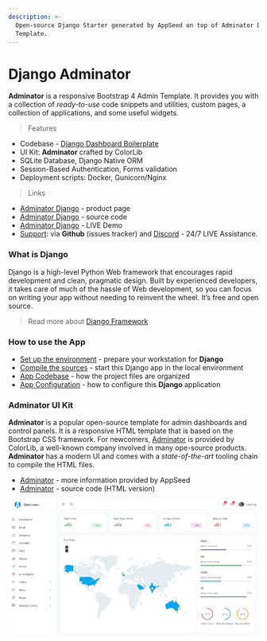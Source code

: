 ```yaml
---
description: >-
  Open-source Django Starter generated by AppSeed on top of Adminator Dashboard
  Template.
---
```


# Django Adminator

**Adminator** is a responsive Bootstrap 4 Admin Template. It provides you with a collection of _ready-to-use_ code snippets and utilities, custom pages, a collection of applications, and some useful widgets. 

> Features

* Codebase - [Django Dashboard Boilerplate](../../boilerplate-code/django-dashboard.md)
* UI Kit: **Adminator** crafted by ColorLib
* SQLite Database, Django Native ORM
* Session-Based Authentication, Forms validation
* Deployment scripts: Docker, Gunicorn/Nginx 

> Links

* [Adminator Django](https://appseed.us/admin-dashboards/django-dashboard-adminator) - product page
* [Adminator Django](https://github.com/app-generator/django-dashboard-adminator) - source code
* [Adminator Django](https://django-adminator.appseed-srv1.com/) - LIVE Demo
* [Support](https://appseed.us/support):  via **Github** \(issues tracker\) and [Discord](https://discord.gg/fZC6hup) - 24/7 LIVE Assistance. 



### What is Django

Django is a high-level Python Web framework that encourages rapid development and clean, pragmatic design. Built by experienced developers, it takes care of much of the hassle of Web development, so you can focus on writing your app without needing to reinvent the wheel. It’s free and open source.

> Read more about [Django Framework](../../content/what-is/django.md)



### How to use the App

* [Set up the environment](../../boilerplate-code/django-dashboard.md#environment-1) - prepare your workstation for **Django**
* [Compile the sources](../../boilerplate-code/django-dashboard.md#build-the-app-1) - start this Django app in the local environment
* [App Codebase](../../boilerplate-code/django-dashboard.md#app-codebase) - how the project files are organized
* [App Configuration](../../boilerplate-code/django-dashboard.md#app-configuration) - how to configure this **Django** application



### Adminator UI Kit

**Adminator** is a popular open-source template for admin dashboards and control panels. It is a responsive HTML template that is based on the Bootstrap CSS framework. For newcomers, [Adminator](https://appseed.us/admin-dashboards/django-dashboard-adminator) is provided by ColorLib, a well-known company involved in many ope-source products. **Adminator** has a modern UI and comes with a _state-of-the-art_ tooling chain to compile the HTML files.

* [Adminator](../../content/bootstrap-template/adminator.md) - more information provided by AppSeed
* [Adminator](https://github.com/puikinsh/Adminator-admin-dashboard) - source code \(HTML version\)

![Adminator - Open-source Bootstrap Template.](../../.gitbook/assets/adminator-bootstrap-template.jpg)

